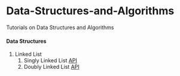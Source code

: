 # Data-Structures-and-Algorithms
Tutorials on Data Structures and Algorithms
#### Data Structures
<ol>
<li>
    Linked List
    <ol>
        <li>Singly Linked List <a target="_blank" href="https://github.com/QasimWani/Data-Structures-and-Algorithms/tree/master/Data%20Structures/Linked%20List/Single">API</a></li>
        <li>Doubly Linked List <a target="_blank" href="https://github.com/QasimWani/Data-Structures-and-Algorithms/tree/master/Data%20Structures/Linked%20List/Double">API</a></li>
    </ol>
</li>
</ol>
